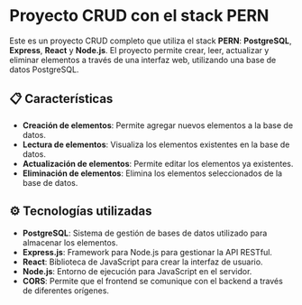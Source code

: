 # Proyecto CRUD con el stack PERN

Este es un proyecto CRUD completo que utiliza el stack **PERN**: **PostgreSQL**, **Express**, **React** y **Node.js**. El proyecto permite crear, leer, actualizar y eliminar elementos a través de una interfaz web, utilizando una base de datos PostgreSQL.

## 📋 Características

- **Creación de elementos**: Permite agregar nuevos elementos a la base de datos.
- **Lectura de elementos**: Visualiza los elementos existentes en la base de datos.
- **Actualización de elementos**: Permite editar los elementos ya existentes.
- **Eliminación de elementos**: Elimina los elementos seleccionados de la base de datos.

## ⚙️ Tecnologías utilizadas

- **PostgreSQL**: Sistema de gestión de bases de datos utilizado para almacenar los elementos.
- **Express.js**: Framework para Node.js para gestionar la API RESTful.
- **React**: Biblioteca de JavaScript para crear la interfaz de usuario.
- **Node.js**: Entorno de ejecución para JavaScript en el servidor.
- **CORS**: Permite que el frontend se comunique con el backend a través de diferentes orígenes.